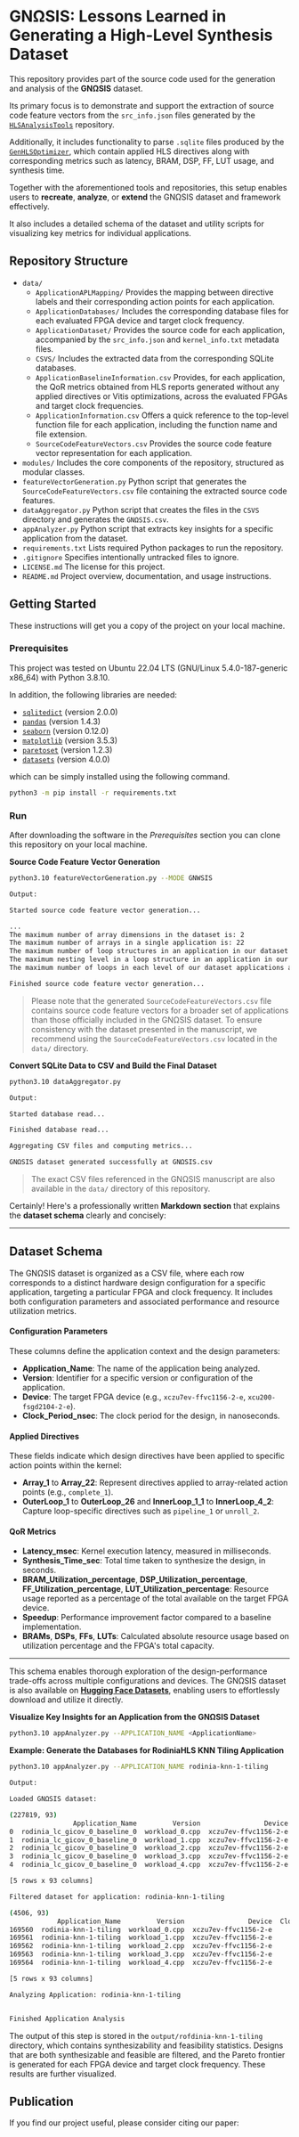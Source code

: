 # GNΩSIS: Lessons Learned in Generating a High-Level Synthesis Dataset

This repository provides part of the source code used for the generation and analysis of the **GNΩSIS** dataset.

Its primary focus is to demonstrate and support the extraction of source code feature vectors from the `src_info.json` files generated by the [`HLSAnalysisTools`](https://github.com/aferikoglou/HLSAnalysisTools) repository.

Additionally, it includes functionality to parse `.sqlite` files produced by the [`GenHLSOptimizer`](https://github.com/aferikoglou/GenHLSOptimizer), which contain applied HLS directives along with corresponding metrics such as latency, BRAM, DSP, FF, LUT usage, and synthesis time.

Together with the aforementioned tools and repositories, this setup enables users to **recreate**, **analyze**, or **extend** the GNΩSIS dataset and framework effectively.

It also includes a detailed schema of the dataset and utility scripts for visualizing key metrics for individual applications.

## Repository Structure

- `data/`
  - `ApplicationAPLMapping/` Provides the mapping between directive labels and their corresponding action points for each application.
  - `ApplicationDatabases/` Includes the corresponding database files for each evaluated FPGA device and target clock frequency.
  - `ApplicationDataset/` Provides the source code for each application, accompanied by the `src_info.json` and `kernel_info.txt` metadata files.
  - `CSVS/` Includes the extracted data from the corresponding SQLite databases.
  - `ApplicationBaselineInformation.csv` Provides, for each application, the QoR metrics obtained from HLS reports generated without any applied directives or Vitis optimizations, across the evaluated FPGAs and target clock frequencies.
  - `ApplicationInformation.csv` Offers a quick reference to the top-level function file for each application, including the function name and file extension.
  - `SourceCodeFeatureVectors.csv` Provides the source code feature vector representation for each application.
- `modules/` Includes the core components of the repository, structured as modular classes.
- `featureVectorGeneration.py` Python script that generates the `SourceCodeFeatureVectors.csv` file containing the extracted source code features.
- `dataAggregator.py` Python script that creates the files in the `CSVS` directory and generates the `GNΩSIS.csv`.
- `appAnalyzer.py` Python script that extracts key insights for a specific application from the dataset.
- `requirements.txt` Lists required Python packages to run the repository.
- `.gitignore` Specifies intentionally untracked files to ignore.
- `LICENSE.md` The license for this project.
- `README.md` Project overview, documentation, and usage instructions.

## Getting Started

These instructions will get you a copy of the project on your local machine.

### Prerequisites

This project was tested on Ubuntu 22.04 LTS (GNU/Linux 5.4.0-187-generic x86_64) with Python 3.8.10.

In addition, the following libraries are needed:

* [`sqlitedict`](https://pypi.org/project/sqldict/) (version 2.0.0)
* [`pandas`](https://pypi.org/project/pandas/) (version 1.4.3)
* [`seaborn`](https://pypi.org/project/seaborn/) (version 0.12.0)
* [`matplotlib`](https://pypi.org/project/matplotlib/) (version 3.5.3)
* [`paretoset`](https://pypi.org/project/paretoset/) (version 1.2.3)
* [`datasets`](https://pypi.org/project/datasets/) (version 4.0.0)

which can be simply installed using the following command.

```bash
python3 -m pip install -r requirements.txt
```

### Run

After downloading the software in the *Prerequisites* section you can clone this repository on your local machine.

**Source Code Feature Vector Generation**

```bash
python3.10 featureVectorGeneration.py --MODE GNWSIS

Output:

Started source code feature vector generation...

...
The maximum number of array dimensions in the dataset is: 2
The maximum number of arrays in a single application is: 22
The maximum number of loop structures in an application in our dataset is 26
The maximum nesting level in a loop structure in an application in our dataset is 5
The maximum number of loops in each level of our dataset applications are [26, 16, 7, 5, 2]

Finished source code feature vector generation...

```

> Please note that the generated `SourceCodeFeatureVectors.csv` file contains source code feature vectors for a broader set of applications than those officially included in the GNΩSIS dataset. To ensure consistency with the dataset presented in the manuscript, we recommend using the `SourceCodeFeatureVectors.csv` located in the `data/` directory.

**Convert SQLite Data to CSV and Build the Final Dataset**

```bash
python3.10 dataAggregator.py

Output:

Started database read...

Finished database read...

Aggregating CSV files and computing metrics...

GNΩSIS dataset generated successfully at GNΩSIS.csv

```

> The exact CSV files referenced in the GNΩSIS manuscript are also available in the `data/` directory of this repository.

Certainly! Here's a professionally written **Markdown section** that explains the **dataset schema** clearly and concisely:

---

## Dataset Schema

The GNΩSIS dataset is organized as a CSV file, where each row corresponds to a distinct hardware design configuration for a specific application, targeting a particular FPGA and clock frequency. It includes both configuration parameters and associated performance and resource utilization metrics.

#### Configuration Parameters

These columns define the application context and the design parameters:

* **Application\_Name**: The name of the application being analyzed.
* **Version**: Identifier for a specific version or configuration of the application.
* **Device**: The target FPGA device (e.g., `xczu7ev-ffvc1156-2-e`, `xcu200-fsgd2104-2-e`).
* **Clock\_Period\_nsec**: The clock period for the design, in nanoseconds.

####  Applied Directives

These fields indicate which design directives have been applied to specific action points within the kernel:

* **Array\_1** to **Array\_22**: Represent directives applied to array-related action points (e.g., `complete_1`).
* **OuterLoop\_1** to **OuterLoop\_26** and **InnerLoop\_1\_1** to **InnerLoop\_4\_2**: Capture loop-specific directives such as `pipeline_1` or `unroll_2`.

#### QoR Metrics

* **Latency\_msec**: Kernel execution latency, measured in milliseconds.
* **Synthesis\_Time\_sec**: Total time taken to synthesize the design, in seconds.
* **BRAM\_Utilization\_percentage**, **DSP\_Utilization\_percentage**, **FF\_Utilization\_percentage**, **LUT\_Utilization\_percentage**: Resource usage reported as a percentage of the total available on the target FPGA device.
* **Speedup**: Performance improvement factor compared to a baseline implementation.
* **BRAMs**, **DSPs**, **FFs**, **LUTs**: Calculated absolute resource usage based on utilization percentage and the FPGA's total capacity.

---

This schema enables thorough exploration of the design-performance trade-offs across multiple configurations and devices. 
The GNΩSIS dataset is also available on [**Hugging Face Datasets**](https://huggingface.co/datasets/aferikoglou/GNWSIS), enabling users to effortlessly download and utilize it directly.

**Visualize Key Insights for an Application from the GNΩSIS Dataset**

```bash
python3.10 appAnalyzer.py --APPLICATION_NAME <ApplicationName>
```

**Example: Generate the Databases for RodiniaHLS KNN Tiling Application**

```bash
python3.10 appAnalyzer.py --APPLICATION_NAME rodinia-knn-1-tiling

Output:

Loaded GNΩSIS dataset:

(227819, 93)
                Application_Name         Version                Device  Clock_Period_nsec     Array_1     Array_2  ... LUT_Utilization_percentage Speedup BRAMs DSPs FFs LUTs
0  rodinia_lc_gicov_0_baseline_0  workload_0.cpp  xczu7ev-ffvc1156-2-e               10.0  cyclic_2_2   block_8_2  ...                        101     NaN   NaN  NaN NaN  NaN
1  rodinia_lc_gicov_0_baseline_0  workload_1.cpp  xczu7ev-ffvc1156-2-e               10.0   block_4_2  cyclic_4_2  ...                        101     NaN   NaN  NaN NaN  NaN
2  rodinia_lc_gicov_0_baseline_0  workload_2.cpp  xczu7ev-ffvc1156-2-e               10.0   block_2_2   block_8_2  ...                        101     NaN   NaN  NaN NaN  NaN
3  rodinia_lc_gicov_0_baseline_0  workload_3.cpp  xczu7ev-ffvc1156-2-e               10.0  complete_2  complete_2  ...                        101     NaN   NaN  NaN NaN  NaN
4  rodinia_lc_gicov_0_baseline_0  workload_4.cpp  xczu7ev-ffvc1156-2-e               10.0  cyclic_4_2   block_2_2  ...                        101     NaN   NaN  NaN NaN  NaN

[5 rows x 93 columns]

Filtered dataset for application: rodinia-knn-1-tiling

(4506, 93)
            Application_Name         Version                Device  Clock_Period_nsec      Array_1  ...   Speedup BRAMs  DSPs      FFs     LUTs
169560  rodinia-knn-1-tiling  workload_0.cpp  xczu7ev-ffvc1156-2-e               10.0  cyclic_16_1  ...  1.938975  18.0  17.0   4608.0   4608.0
169561  rodinia-knn-1-tiling  workload_1.cpp  xczu7ev-ffvc1156-2-e               10.0    block_8_1  ...  8.105651  31.0  17.0   4608.0   6912.0
169562  rodinia-knn-1-tiling  workload_2.cpp  xczu7ev-ffvc1156-2-e               10.0  block_128_1  ...  4.495155   6.0  17.0  73728.0  16128.0
169563  rodinia-knn-1-tiling  workload_3.cpp  xczu7ev-ffvc1156-2-e               10.0    block_2_1  ...  2.081211   6.0  17.0   9216.0  16128.0
169564  rodinia-knn-1-tiling  workload_4.cpp  xczu7ev-ffvc1156-2-e               10.0    block_8_1  ...  1.759654  18.0  17.0  36864.0  16128.0

[5 rows x 93 columns]

Analyzing Application: rodinia-knn-1-tiling


Finished Application Analysis

```

The output of this step is stored in the `output/rofdinia-knn-1-tiling` directory, which contains synthesizability and feasibility statistics. Designs that are both synthesizable and feasible are filtered, and the Pareto frontier is generated for each FPGA device and target clock frequency. These results are further visualized.

## Publication

If you find our project useful, please consider citing our paper:

```bash

```
